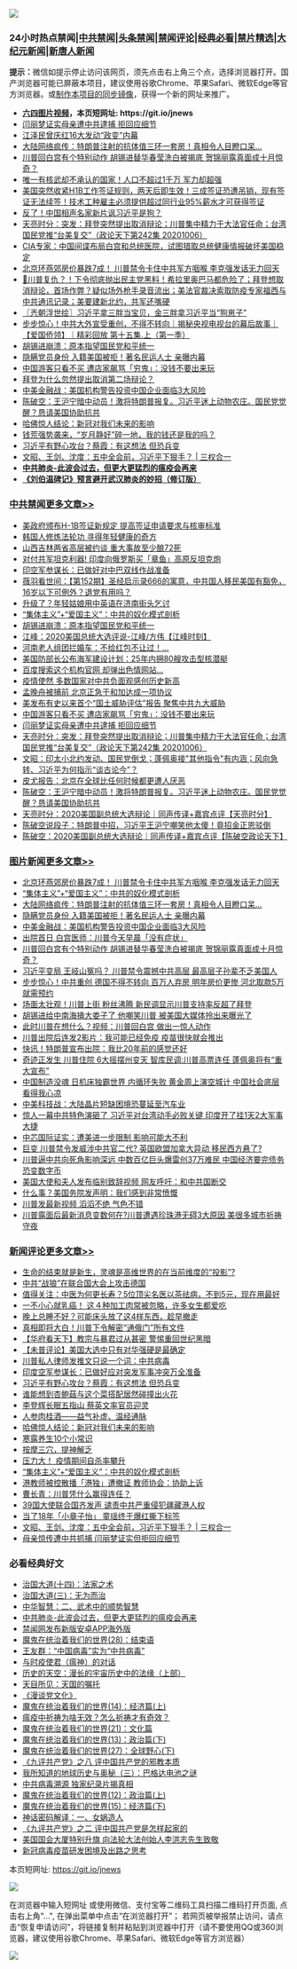![](https://raw.githubusercontent.com/fqnews/bnews/master/64photo/fqnews-qr.jpg)

<div id="tt">
<h3>24小时热点禁闻|<a href="#%E4%B8%AD%E5%85%B1%E7%A6%81%E9%97%BB%E6%9B%B4%E5%A4%9A%E6%96%87%E7%AB%A0">中共禁闻</a>|<a href="#%E5%9B%BE%E7%89%87%E6%96%B0%E9%97%BB%E6%9B%B4%E5%A4%9A%E6%96%87%E7%AB%A0">头条禁闻</a>|<a href="#%E6%96%B0%E9%97%BB%E8%AF%84%E8%AE%BA%E6%9B%B4%E5%A4%9A%E6%96%87%E7%AB%A0">禁闻评论|<a href="#%E5%BF%85%E7%9C%8B%E7%BB%8F%E5%85%B8%E5%A5%BD%E6%96%87">经典必看|<a href="/video.md#%E7%A6%81%E7%89%87%E7%B2%BE%E9%80%89">禁片精选</a>|<a href="https://github.com/fqnews/djy/blob/master/gb/nf1351518.md#1">大纪元新闻</a>|<a href="https://github.com/fqnews/ntdtv/blob/master/gb/prog204.md#1">新唐人新闻</a></h3>
<div><b>提示：</b>微信如提示停止访问该网页，须先点击右上角三个点，选择浏览器打开。国产浏览器可能已屏蔽本项目，建议使用谷歌Chrome、苹果Safari、微软Edge等官方浏览器。或<a href="https://github.com/fqnews/bnews/blob/master/%E5%88%B6%E4%BD%9Cgit%E7%A6%81%E9%97%BB%E9%95%9C%E5%83%8F.md">制作本项目的同步镜像</a>，获得一个新的网址来推广。</div>
<ul>
<li><b><a href="http://d1.bdrive.tk/64.mp4" target="_blank">六四图片视频</a>，本页短网址: https://git.io/jnews</b></li>
<li><a href="/cbnews/20201007/1409455.md">闫丽梦证实母亲遭中共逮捕 拒回应细节</a></li>
<li><a href="/cnnews/20201007/1409367.md">江泽民曾庆红16大发动“政变”内幕</a></li>
<li><a href="/topimagenews/20201007/1409548.md">大陆网络疯传：特朗普注射的抗体值三环一套房！真相令人目瞪口呆...</a></li>
<li><a href="/topimagenews/20201007/1409232.md">川普回白宫有个特别动作 胡锡进替华春莹洗白被揭底 贺锦丽露真面成十月惊奇？</a></li>
<li><a href="/cnnews/20201007/1409257.md">唯一有核武却不承认的国家！人口不超过1千万 军力却超强</a></li>
<li><a href="/bannedvideo/20201007/1409359.md">美国突然收紧H1B工作签证规则，两天后即生效！三成签证恐遭吊销，现有签证无法续签！技术工种雇主必须提供超过同行业95%薪水才可获得签证</a></li>
<li><a href="/comments/20201007/1409443.md">反了！中国相声名家新片讽习近平是狗？</a></li>
<li><a href="/cbnews/20201007/1409453.md">天亮时分：突发：拜登突然提出取消辩论；川普集中精力于大法官任命；台湾国民党推“台美复交”（政论天下第242集 20201006）</a></li>
<li><a href="/bannedvideo/20201007/1409161.md">CIA专家：中国间谍布局白宫和总统医院，试图猎取总统健康情报破坏美国稳定</a></li>
<li><a href="/topimagenews/20201007/1409691.md">北京环燕郊房价暴跌7成！ 川普禁令卡住中共军方咽喉 李克强发话无力回天</a></li>
<li><a href="/bannedvideo/20201007/1409583.md">🚨川普复仇？！下令彻底抛出民主党黑料！希拉里奥巴马都危险了；拜登想取消辩论，首场作弊？疑似场外枪手录音流出；美法官裁决索取防疫专家福西与中共通讯记录；美要建新北约，共军还嘴硬</a></li>
<li><a href="/ssgc/20201007/1409308.md">〖兲朝浮世绘〗习近平拿三胖当宝贝，金三胖拿习近平当“狗崽子”</a></li>
<li><a href="/bannedvideo/20201007/1409363.md">步步惊心！中共大外宣受重创，不得不转向｜揭秘央视电视台的幕后故事｜【爱国侨领】｜精彩回放 第十五集.上（第一季）</a></li>
<li><a href="/cbnews/20201007/1409549.md">胡锡进崩溃：原本指望国民党和平统一</a></li>
<li><a href="/topimagenews/20201007/1409454.md">隐瞒党员身份 入籍美国被拒！著名民运人士 亲曝内幕</a></li>
<li><a href="/cbnews/20201007/1409456.md">中国游客只看不买 遭店家飙骂「穷鬼」：没钱不要出来玩</a></li>
<li><a href="/ssgc/20201007/1409658.md">拜登为什么忽然提出取消第二场辩论？</a></li>
<li><a href="/topimagenews/20201007/1409333.md">中美金融战：美国机构警告投资中国企业面临3大风险</a></li>
<li><a href="/cbnews/20201007/1409357.md">陈破空：王沪宁暗中动员！激将特朗普报复。习近平迷上动物农庄。国民党觉醒？恳请美国协助抗共</a></li>
<li><a href="/comments/20201007/1409587.md">哈佛惊人结论：新冠对我们未来的影响</a></li>
<li><a href="/bannedvideo/20201007/1409608.md">钱荒强势袭来，“岁月静好”碎一地，我的钱还是我的吗？</a></li>
<li><a href="/comments/20201007/1409630.md">习近平有野心攻台？蔡霞：有这想法 但恐兵变</a></li>
<li><a href="/comments/20201007/1409517.md">文昭、王剑、沈度：五中全会前，习近平下狠手？ | 三权合一</a></li>
<li><b><a href="/comments/20200211/1275071.md" target="_blank">中共肺炎-此波会过去，但更大更猛烈的瘟疫会再来</a></b></li>
<li><b><a href="/comments/20200207/1272816.md" target="_blank">《刘伯温碑记》预言避开武汉肺炎的妙招（修订版）</a></b></li>
</ul>
</div>

<div class="catlist">
<h3><a href="/cbnews/" target="_blank">中共禁闻</a><span><a href="/cbnews/" target="_blank" rel="nofollow">更多文章>></a></span></h3>
<ul>
<li><a href="/cbnews/20201007/1409810.md" target="_blank">美政府颁布H-1B签证新规定 提高签证申请要求与核审标准</a></li>
<li><a href="/cbnews/20201007/1409664.md" target="_blank">韩国人修炼法轮功 寻得年轻健康的奇方</a></li>
<li><a href="/cbnews/20201007/1409657.md" target="_blank">山西吉林两省高层被约谈 重大事故至少酿72死</a></li>
<li><a href="/cbnews/20201007/1409656.md" target="_blank">对付共军坦克利器! 印度向俄罗斯买「章鱼」高原反坦克炮</a></li>
<li><a href="/cbnews/20201007/1409605.md" target="_blank">印空军参谋长：已做好对中巴双线作战准备</a></li>
<li><a href="/cbnews/20201007/1409601.md" target="_blank">薇羽看世间：【第152期】圣经启示录666的寓意，中共国人移民美国有豁免，16岁以下可例外？退党有用吗？</a></li>
<li><a href="/cbnews/20201007/1409568.md" target="_blank">升级了？年轻姑娘用中英语在济南街头乞讨</a></li>
<li><a href="/comments/20201007/1409565.md" target="_blank">“集体主义”+“爱国主义”：中共的奴化模式剖析</a></li>
<li><a href="/cbnews/20201007/1409549.md" target="_blank">胡锡进崩溃：原本指望国民党和平统一</a></li>
<li><a href="/cbnews/20201007/1409546.md" target="_blank">江峰：2020美国总统大选评说-江峰/方伟【江峰时刻】</a></li>
<li><a href="/cbnews/20201007/1409542.md" target="_blank">河南老人组团拦婚车：不给红包不让过！…</a></li>
<li><a href="/cbnews/20201007/1409535.md" target="_blank">美国防部长公布海军建设计划：25年内拥80艘攻击型核潜艇</a></li>
<li><a href="/cbnews/20201007/1409534.md" target="_blank">百度搜索这个机构官网 却弹出色情网站…</a></li>
<li><a href="/cbnews/20201007/1409502.md" target="_blank">疫情使然 多数国家对中共负面观感创历史新高</a></li>
<li><a href="/cbnews/20201007/1409478.md" target="_blank">孟晚舟被捕前 北京正急于和加达成一项协议</a></li>
<li><a href="/cbnews/20201007/1409457.md" target="_blank">美发布有史以来首个“国土威胁评估”报告 聚焦中共九大威胁</a></li>
<li><a href="/cbnews/20201007/1409456.md" target="_blank">中国游客只看不买 遭店家飙骂「穷鬼」：没钱不要出来玩</a></li>
<li><a href="/cbnews/20201007/1409455.md" target="_blank">闫丽梦证实母亲遭中共逮捕 拒回应细节</a></li>
<li><a href="/cbnews/20201007/1409453.md" target="_blank">天亮时分：突发：拜登突然提出取消辩论；川普集中精力于大法官任命；台湾国民党推“台美复交”（政论天下第242集 20201006）</a></li>
<li><a href="/cbnews/20201007/1409396.md" target="_blank">文昭：印太小北约发动、国民党倒戈；蓬佩奥接&quot;其他指令&quot;有内涵；风向急转、习近平为何指示“谈古论今”？</a></li>
<li><a href="/cbnews/20201007/1409393.md" target="_blank">皮尤报告：北京在全球比任何时候都更遭人厌恶</a></li>
<li><a href="/cbnews/20201007/1409357.md" target="_blank">陈破空：王沪宁暗中动员！激将特朗普报复。习近平迷上动物农庄。国民党觉醒？恳请美国协助抗共</a></li>
<li><a href="/cbnews/20201007/1409270.md" target="_blank">天亮时分：2020美国副总统大选辩论｜同声传译+嘉宾点评【天亮时分】</a></li>
<li><a href="/cbnews/20201007/1409269.md" target="_blank">陈破空说段子：特朗普中招，习近平王沪宁嘲笑他太傻！竟招金正恩驳倒</a></li>
<li><a href="/cbnews/20201007/1409254.md" target="_blank">陈破空：2020美国副总统大选辩论｜同声传译+嘉宾点评【陈破空政论天下】</a></li>

</ul>
</div>
<div class="catlist">
<h3><a href="/topimagenews/" target="_blank">图片新闻</a><span><a href="/topimagenews/" target="_blank" rel="nofollow">更多文章>></a></span></h3>
<ul>
<li><a href="/topimagenews/20201007/1409691.md" target="_blank">北京环燕郊房价暴跌7成！ 川普禁令卡住中共军方咽喉 李克强发话无力回天</a></li>
<li><a href="/comments/20201007/1409565.md" target="_blank">“集体主义”+“爱国主义”：中共的奴化模式剖析</a></li>
<li><a href="/topimagenews/20201007/1409548.md" target="_blank">大陆网络疯传：特朗普注射的抗体值三环一套房！真相令人目瞪口呆&#8230;</a></li>
<li><a href="/topimagenews/20201007/1409454.md" target="_blank">隐瞒党员身份 入籍美国被拒！著名民运人士 亲曝内幕</a></li>
<li><a href="/topimagenews/20201007/1409333.md" target="_blank">中美金融战：美国机构警告投资中国企业面临3大风险</a></li>
<li><a href="/topimagenews/20201007/1409315.md" target="_blank">出院首日 白宫医师：川普今天早晨「没有症状」</a></li>
<li><a href="/topimagenews/20201007/1409232.md" target="_blank">川普回白宫有个特别动作 胡锡进替华春莹洗白被揭底 贺锦丽露真面成十月惊奇？</a></li>
<li><a href="/topimagenews/20201006/1409145.md" target="_blank">习近平变局 王岐山冤吗？ 川普禁令震撼中共高层 最高层子孙辈不乏美国人</a></li>
<li><a href="/topimagenews/20201006/1409109.md" target="_blank">步步惊心！中共重创 德国不得不转向 百万人弃房 明年房价更惨 河北取款5万就需预约</a></li>
<li><a href="/topimagenews/20201006/1408982.md" target="_blank">场面太壮观！川普上街 粉丝沸腾 新民调显示川普支持率反超了拜登</a></li>
<li><a href="/topimagenews/20201006/1408950.md" target="_blank">胡锡进给中南海捅大娄子了 他嘲笑川普 被美国大媒体拎出来曝光了</a></li>
<li><a href="/topimagenews/20201006/1408891.md" target="_blank">此时川普在想什么？视频：川普回白宫 做出一惊人动作</a></li>
<li><a href="/topimagenews/20201006/1408848.md" target="_blank">川普出院后连发2影片：我可能已经免疫 疫苗很快就会推出</a></li>
<li><a href="/topimagenews/20201006/1408702.md" target="_blank">快讯！特朗普宣布出院：我比20年前的感觉还好</a></li>
<li><a href="/topimagenews/20201005/1408607.md" target="_blank">奇迹正发生 川普住院 6大摇摆州变天 智库民调:川普高票连任 蓬佩奥将有“重大宣布”</a></li>
<li><a href="/topimagenews/20201005/1408518.md" target="_blank">中国制造没魂 日机床独霸世界 内循环失败 黄金周上演空城计 中国社会底层 看得我心凉</a></li>
<li><a href="/topimagenews/20201005/1408141.md" target="_blank">中美科技战：大陆晶片短缺困境恐蔓延至汽车业</a></li>
<li><a href="/topimagenews/20201005/1408122.md" target="_blank">惊人一幕中共特色演砸了 习近平对台湾动手必败关键 印度开了挂1天2大军事大捷</a></li>
<li><a href="/topimagenews/20201005/1408112.md" target="_blank">中芯国际证实：遭美进一步限制 影响可能大不利</a></li>
<li><a href="/topimagenews/20201004/1408084.md" target="_blank">巨变 川普禁令发威涉中共官二代? 英国欧盟加拿大异动 移民西方悬了?</a></li>
<li><a href="/topimagenews/20201004/1408020.md" target="_blank">川普逼中共向死角影响深远 中数百亿巨头爆雷创37万难民 中国经济要完债务恐变数字币</a></li>
<li><a href="/topimagenews/20201004/1407911.md" target="_blank">美国大使和夫人发布临别致辞视频 网友呼吁：和中共国断交</a></li>
<li><a href="/topimagenews/20201004/1407894.md" target="_blank">什么事？美国务院发声明：我们感到非常愤慨</a></li>
<li><a href="/topimagenews/20201004/1407786.md" target="_blank">川普发最新视频 滔滔不绝 气色不错</a></li>
<li><a href="/topimagenews/20201004/1407663.md" target="_blank">川普露面后最新消息变数何在?川普遭遇珍珠港无碍3大原因 美很多城市祈祷守夜</a></li>

</ul>
</div>
<div class="catlist">
<h3><a href="/comments/" target="_blank">新闻评论</a><span><a href="/comments/" target="_blank" rel="nofollow">更多文章>></a></span></h3>
<ul>
<li><a href="/comments/20201007/1409812.md" target="_blank">生命的结束就是新生，灵魂是高维世界的在当前维度的“投影”?</a></li>
<li><a href="/comments/20201007/1409811.md" target="_blank">中共“战狼”在联合国大会上攻击德国</a></li>
<li><a href="/comments/20201007/1409781.md" target="_blank">值得关注：中医为何更长寿？5位顶尖名医以茶祛病，不到5元，现在用最好</a></li>
<li><a href="/comments/20201007/1409780.md" target="_blank">一不小心就乳癌！ 这４种加工肉常被忽略，许多女生都爱吃</a></li>
<li><a href="/comments/20201007/1409779.md" target="_blank">晚上总睡不好？可能床头放了这4样东西，趁早撤走</a></li>
<li><a href="/comments/20201007/1409746.md" target="_blank">真相即将大白！川普下令解密“通俄门”所有文件</a></li>
<li><a href="/comments/20201007/1409743.md" target="_blank">【华府看天下】教宗与暴君过从甚密 警惕重回世纪黑暗</a></li>
<li><a href="/comments/20201007/1409707.md" target="_blank">【未普评论】美国大选中只有对华强硬是最确定</a></li>
<li><a href="/comments/20201007/1409703.md" target="_blank">川普私人律师发推文只说一个词：中共病毒</a></li>
<li><a href="/comments/20201007/1409651.md" target="_blank">印度空军参谋长：已做好应对突发军事冲突万全准备</a></li>
<li><a href="/comments/20201007/1409630.md" target="_blank">习近平有野心攻台？蔡霞：有这想法 但恐兵变</a></li>
<li><a href="/comments/20201007/1409612.md" target="_blank">谁能想到杏鲍菇与这个菜搭配居然碰撞出火花</a></li>
<li><a href="/comments/20201007/1409598.md" target="_blank">李登辉长眠五指山 蔡英文率官员迎灵</a></li>
<li><a href="/comments/20201007/1409588.md" target="_blank">人参肉桂酒——益气补虚、温经通脉</a></li>
<li><a href="/comments/20201007/1409587.md" target="_blank">哈佛惊人结论：新冠对我们未来的影响</a></li>
<li><a href="/comments/20201007/1409586.md" target="_blank">寒露养生10个小常识</a></li>
<li><a href="/comments/20201007/1409585.md" target="_blank">按摩三穴，提神解乏</a></li>
<li><a href="/comments/20201007/1409584.md" target="_blank">压力大！ 疫情期间自杀率攀升</a></li>
<li><a href="/comments/20201007/1409565.md" target="_blank">“集体主义”+“爱国主义”：中共的奴化模式剖析</a></li>
<li><a href="/comments/20201007/1409560.md" target="_blank">港教师被控散播「港独」遭撤证 教师协会：协助上诉</a></li>
<li><a href="/comments/20201007/1409553.md" target="_blank">曹长青：川普凭什么赢得连任？</a></li>
<li><a href="/comments/20201007/1409552.md" target="_blank">39国大使联合国齐发声 谴责中共严重侵犯疆藏港人权</a></li>
<li><a href="/comments/20201007/1409551.md" target="_blank">当了18年「小章子怡」 童瑶终于爆红撕下标签</a></li>
<li><a href="/comments/20201007/1409517.md" target="_blank">文昭、王剑、沈度：五中全会前，习近平下狠手？ | 三权合一</a></li>
<li><a href="/comments/20201007/1409490.md" target="_blank">母亲惊传遭中共抓捕 闫丽梦证实但拒回应细节</a></li>

</ul>
</div>

<div class="catlist">
<h3>必看经典好文</h3>
<ul>
<li><a href="/cbnews/20180320/916962.md" target="_blank">治国大道(十四)：法家之术</a></li>
<li><a href="/cbnews/20180309/912114.md" target="_blank">治国大道(三)：无为而治</a></li>
<li><a href="/comments/20200605/783249.md" target="_blank">中华智慧：二、武术中的顺势智慧</a></li>
<li><a href="/comments/20200211/1275071.md" target="_blank">中共肺炎-此波会过去，但更大更猛烈的瘟疫会再来</a></li>
<li><a href="/comments/20200627/783266.md" target="_blank">禁闻网发布新版安卓APP海外版</a></li>
<li><a href="/comments/20181228/1054609.md" target="_blank">魔鬼在统治着我们的世界(28)：结束语</a></li>
<li><a href="/comments/20200318/1295755.md" target="_blank">王友群：“中国病毒”实为“中共病毒”</a></li>
<li><a href="/comments/20200327/1301424.md" target="_blank">与时疫使君（瘟神）的对话</a></li>
<li><a href="/tculture/20121025/73065.md" target="_blank">历史的天空：漫长的宇宙历史中的法缘（上部）</a></li>
<li><a href="/tculture/20180919/1000196.md" target="_blank">天目所见：天国的嘱托</a></li>
<li><a href="/comments/20200521/783167.md" target="_blank">《漫谈党文化》</a></li>
<li><a href="/topimagenews/20180605/953415.md" target="_blank">魔鬼在统治着我们的世界(14)：经济篇(上)</a></li>
<li><a href="/comments/20200502/1322275.md" target="_blank">瘟疫中祈祷为啥无效？怎么祈祷才有奇效？</a></li>
<li><a href="/comments/20180802/980476.md" target="_blank">魔鬼在统治着我们的世界(21)：文化篇</a></li>
<li><a href="/topimagenews/20180602/951960.md" target="_blank">魔鬼在统治着我们的世界(13)：政治篇(下)</a></li>
<li><a href="/comments/20181224/1052333.md" target="_blank">魔鬼在统治着我们的世界(27)：全球野心(下)</a></li>
<li><a href="/bookonline/20131116/201047.md" target="_blank">《九评共产党》之八 评中国共产党的邪教本质</a></li>
<li><a href="/tculture/xiulian/20170726/797589.md" target="_blank">我所知道的地球历史与奥秘（三）：巴格达电池之谜</a></li>
<li><a href="/ccpdope/20200412/1311165.md" target="_blank">中共病毒溯源 独家纪录片揭真相</a></li>
<li><a href="/topimagenews/20180601/951286.md" target="_blank">魔鬼在统治着我们的世界(12)：政治篇(上)</a></li>
<li><a href="/topimagenews/20180610/955499.md" target="_blank">魔鬼在统治着我们的世界(15)：经济篇(下)</a></li>
<li><a href="/comments/20200609/1342224.md" target="_blank">神话密码解译：一、女娲造人</a></li>
<li><a href="/bookonline/20131116/201055.md" target="_blank">《九评共产党》之二 评中国共产党是怎样起家的</a></li>
<li><a href="/comments/20200516/1329276.md" target="_blank">美国国会大厦特别升旗 向法轮大法创始人李洪志先生致敬</a></li>
<li><a href="/comments/20200917/1029129.md" target="_blank">新冠病毒疫苗研发困境及出路之思考</a></li>

</ul>
</div>

本页短网址: https://git.io/jnews

![](https://raw.githubusercontent.com/fqnews/bnews/master/64photo/fqnews-qr.jpg)

在浏览器中输入短网址 或使用微信、支付宝等二维码工具扫描二维码打开页面, 点击右上角"...", 在弹出菜单中点击“在浏览器打开”； 若网页被举报禁止访问，请点击“恢复申请访问”，将链接复制并粘贴到浏览器中打开（请不要使用QQ或360浏览器，建议使用谷歌Chrome、苹果Safari、微软Edge等官方浏览器）

![](https://raw.githubusercontent.com/fqnews/bnews/master/64photo/wx.jpg)